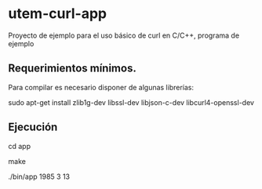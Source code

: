 # utem-curl-app
Proyecto de ejemplo para el uso básico de curl en C/C++, programa de ejemplo

## Requerimientos mínimos.
Para compilar es necesario disponer de algunas librerías:

sudo apt-get install zlib1g-dev libssl-dev libjson-c-dev libcurl4-openssl-dev

## Ejecución

cd app

make

./bin/app 1985 3 13


